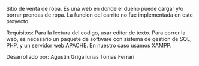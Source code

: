 Sitio de venta de ropa.
Es una web en donde el dueño puede cargar y/o borrar prendas de ropa. La funcion del carrito no fue implementada en este proyecto.

Requisitos:
Para la lectura del codigo, usar editor de texto.
Para correr la web, es necesario un paquete de software con sistema de gestion de SQL, PHP, y un servidor web APACHE.
En nuestro caso usamos XAMPP.

Desarrollado por:
Agustin Grigaliunas
Tomas Ferrari
